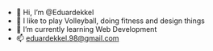- 👋 Hi, I’m @Eduardekkel
- 👀 I like to play Volleyball, doing fitness and design things
- 🌱 I’m currently learning Web Development
- 📫 eduardekkel.98@gmail.com
